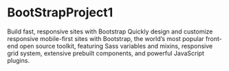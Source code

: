 # BootStrapProject1
Build fast, responsive sites with Bootstrap Quickly design and customize responsive mobile-first sites with Bootstrap, the world’s most popular front-end open source toolkit, featuring Sass variables and mixins, responsive grid system, extensive prebuilt components, and powerful JavaScript plugins.
